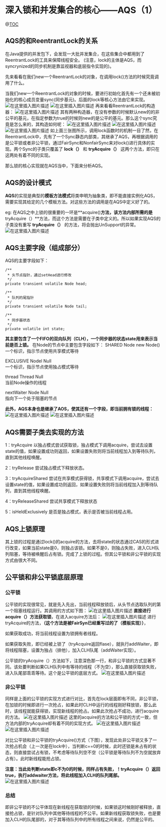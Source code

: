 ﻿# 深入锁和并发集合的核心——AQS（1）
@[TOC](目录)
## AQS的和ReentrantLock的关系
在Java提供的并发包下，会发现一大批并发集合，在这些集合中都用到了ReentrantLock的工具来保障线程安全。
(注意，lock的主体是AQS，而syncrynized的同步机制是靠监视器和底层指令实现的)。

先来看看在我们new一个ReentrantLock的对象，在调用lock()方法的时候究竟调用了什么。

当我们new一个ReentrantLock的对象的时候，要进行初始化首先有一个还未被初始化的核心成员变量sync(同步基元)。后面的lock等核心方法由它来实现。
![在这里插入图片描述](https://img-blog.csdnimg.cn/20191005184041365.png)
![在这里插入图片描述](https://img-blog.csdnimg.cn/20191005183445634.png)
再来看看ReentrantLock的构造器：
![在这里插入图片描述](https://img-blog.csdnimg.cn/20191005183810683.png?x-oss-process=image/watermark,type_ZmFuZ3poZW5naGVpdGk,shadow_10,text_aHR0cHM6Ly9ibG9nLmNzZG4ubmV0L3FxXzQwODQzNjM5,size_16,color_FFFFFF,t_70)
其有两种构造器，在没有参数的时候默认new的的非公平的基元，在指定参数为true的时候则new的是公平的基元。那么这个sync究竟是怎么来的，其构造如何呢：
![在这里插入图片描述](https://img-blog.csdnimg.cn/20191005184236298.png?x-oss-process=image/watermark,type_ZmFuZ3poZW5naGVpdGk,shadow_10,text_aHR0cHM6Ly9ibG9nLmNzZG4ubmV0L3FxXzQwODQzNjM5,size_16,color_FFFFFF,t_70)
![在这里插入图片描述](https://img-blog.csdnimg.cn/20191005184302169.png)
![在这里插入图片描述](https://img-blog.csdnimg.cn/20191005184320963.png?x-oss-process=image/watermark,type_ZmFuZ3poZW5naGVpdGk,shadow_10,text_aHR0cHM6Ly9ibG9nLmNzZG4ubmV0L3FxXzQwODQzNjM5,size_16,color_FFFFFF,t_70)
如上面三张图所示，调用lock函数时的机制一目了然，在ReentrantLock中，先有了一个Sync静态内部类，其继承了AQS，再根据调用的是公平锁或者非公平锁，通过FairSync和NonfairSync来对lock()进行具体的实现。两个Sync的子类只覆盖了 **lock（）** 和  **tryAcquire（）** 这两个方法，即只在这两处有着不同的实现。

那么锁的核心实现就在AQS当中，下面来分析AQS。

## AQS的设计模式
**AQS**的实现是典型的**模板方法模式**将类申明为抽象类，即不能直接实例化AQS，需要实现其给定的几个模板方法。对这些方法的调用是在AQS中定义好了的。

eg: 在AQS之中上锁的很重要的一环是**acquire()**方法，该方法内部所需的是**tryAcquire（）**方法，而这个方法是需要在子类中定义的。所以如果实现AQS的子类没有重写 **tryAcquire（）** 的方法，将会抛出UnSupport的异常。
![在这里插入图片描述](https://img-blog.csdnimg.cn/2019100519111741.png)
## AQS主要字段（组成部分）
AQS的主要字段如下：

```
/**
 * 头节点指针，通过setHead进行修改
 */
private transient volatile Node head;

/**
 * 队列的尾指针
 */
private transient volatile Node tail;

/**
 * 同步器状态
 */
private volatile int state;
```

**其主要包含了一个FIFO的双向队列（CLH），一个同步器的状态state用来表示当前是否上锁。**
在Node的节点中主要包含字段如下：
SHARED	Node	new Node()	
一个标识，指示节点使用共享模式等待

EXCLUSIVE	Nodel	Null	
一个标识，指示节点使用独占模式等待

thread	Thread	Null	
当前Node操作的线程

nextWaiter	Node	Null	
指向下一个处于阻塞的节点


**此外，AQS本身也是继承了AOS，使其还有一个字段，即当前拥有锁的线程：**
![在这里插入图片描述](https://img-blog.csdnimg.cn/20191005212024145.png)
![在这里插入图片描述](https://img-blog.csdnimg.cn/20191005212105764.png)
## AQS需要子类去实现的方法
1：tryAcquire
	以独占模式尝试获取锁，独占模式下调用acquire，尝试去设置state的值，如果设置成功则返回，如果设置失败则将当前线程加入到等待队列，直到其他线程唤醒。
	
2：tryRelease
	尝试独占模式下释放状态。

3：tryAcquireShared
	尝试在共享模式获得锁，共享模式下调用acquire，尝试去设置state的值，如果设置成功则返回，如果设置失败则将当前线程加入到等待队列，直到其他线程唤醒。

4：tryReleaseShared
	尝试共享模式下释放状态

5：isHeldExclusively
	是否是独占模式，表示是否被当前线程占用。

## AQS上锁原理
其上锁的过程是通过lock()的acquire的方法，去将state的状态通过CAS的形式进行改变，如果当前state是0，则独占该锁。如果不是0，则独占失败，进入CLH队列阻塞，等待被唤醒后占有锁。完成了上锁的过程。但其公平锁和非公平锁的实现方式由很大不同。

## 公平锁和非公平锁底层原理
### 公平锁
公平锁的实现很常见，就是先入先出，当前线程释放锁后，从头节点选取队列的第一个阻塞线程运行。其调用的方式如下图：
![在这里插入图片描述](https://img-blog.csdnimg.cn/20191005210551701.png)
**直接进行acquire（）方法获取锁**，在进入acquire方法后：
![在这里插入图片描述](https://img-blog.csdnimg.cn/20191005210646267.png)
进行tryAcquire的方法，**（这个方法是被FairSyn已经重写过的了（模板实现））**，

如果获取成功，将当前线程设置为锁拥有者线程。

如果获取失败，即已经被上锁了（tryAcquire返回flase），就执行addWaiter，即将线程阻塞，设置为独占（排他），加入CLH队尾（addWaiter实现）。

公平锁的tryAcquire（）方法如下，注意深色那一行，和非公平锁的方式显著不同。该处要判断如果CLH队列中有等待的线程（不为空），那么直接获取锁失败，进入队尾部乖乖等待。这个是公平锁的底层方式。
![在这里插入图片描述](https://img-blog.csdnimg.cn/20191005211215691.png?x-oss-process=image/watermark,type_ZmFuZ3poZW5naGVpdGk,shadow_10,text_aHR0cHM6Ly9ibG9nLmNzZG4ubmV0L3FxXzQwODQzNjM5,size_16,color_FFFFFF,t_70)
### 非公平锁
同样是上面的公平锁的实现方式进行对比，首先在lock层面即有不同，非公平锁，在加锁的时候即进行一次抢占，如果此时CLH中运行的线程刚好释放锁，那么此时，该线程就能获得锁，实现新线程的抢占。如果此次抢占不成功，进行acquire的方法。
![在这里插入图片描述](https://img-blog.csdnimg.cn/2019100521330495.png)
这里的acquire的方法和公平锁的方式一致，但方法内部的tryAcquire却有着不同的实现方式。
![在这里插入图片描述](https://img-blog.csdnimg.cn/20191005213639537.png)
![在这里插入图片描述](https://img-blog.csdnimg.cn/20191005213808108.png)

对比公平锁和非公平锁的tryAcquire()方式（下图），发现此处非公平锁又多了一次抢占机会（上一次是在lock中），当判断c==0的时候，此时还锁是未占有的状态，则直接尝试占有锁，不考虑等待队列空不空（公平锁是等待队列不为空就放弃占有）。此时新线程能抢占锁。

**注意：当此处判断state即c不为0的时候，同样占有失败，！tryAcquire（）返回true，执行addwaiter方法，将此线程加入CLH的队列尾部。**
![在这里插入图片描述](https://img-blog.csdnimg.cn/20191005213615479.png?x-oss-process=image/watermark,type_ZmFuZ3poZW5naGVpdGk,shadow_10,text_aHR0cHM6Ly9ibG9nLmNzZG4ubmV0L3FxXzQwODQzNjM5,size_16,color_FFFFFF,t_70)

### 总结
即非公平锁的不公平体现在新线程在获取锁的时候，如果锁这时候刚好被释放，直接抢占锁，是针对队列中其他等待线程的不公平。如果新线程获取锁失败，也是要加入CLH的队尾部的，对于其等待队列中的所有线程之间来说，仍然是公平的。
